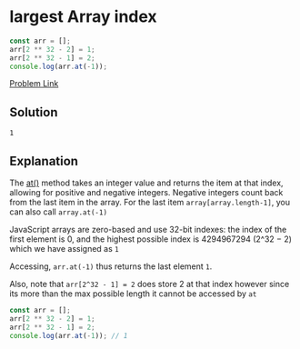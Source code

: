 # largest Array index

```js
const arr = [];
arr[2 ** 32 - 2] = 1;
arr[2 ** 32 - 1] = 2;
console.log(arr.at(-1));
```

[Problem Link](https://bigfrontend.dev/quiz/largest-Array-index)

## Solution

```
1
```

## Explanation

The [at()](https://developer.mozilla.org/en-US/docs/Web/JavaScript/Reference/Global_Objects/Array/at) method takes an integer value and returns the item at that index, allowing for positive and negative integers. Negative integers count back from the last item in the array. For the last item `array[array.length-1]`, you can also call `array.at(-1)`

JavaScript arrays are zero-based and use 32-bit indexes: the index of the first element is 0, and the highest possible index is 4294967294 (2^32 − 2) which we have assigned as `1`

Accessing, `arr.at(-1)` thus returns the last element `1`.

Also, note that `arr[2^32 - 1] = 2` does store 2 at that index however since its more than the max possible length it cannot be accessed by `at`

```js
const arr = [];
arr[2 ** 32 - 2] = 1;
arr[2 ** 32 - 1] = 2;
console.log(arr.at(-1)); // 1
```
